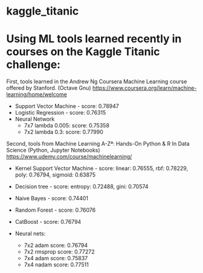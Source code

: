 # kaggle_titanic

Using ML tools learned recently in courses on the Kaggle Titanic challenge:
===========================================================================

First, tools learned in the Andrew Ng Coursera Machine Learning course offered by Stanford.   (Octave Gnu)
https://www.coursera.org/learn/machine-learning/home/welcome


* Support Vector Machine - score: 0.78947
* Logistic Regression - score: 0.76315
* Neural Network
  - 7x7 lambda 0.005: score: 0.75358  
  - 7x2 lambda 0.3: score: 0.77990



Second, tools from Machine Learning A-Zª: Hands-On Python & R In Data Science
(Python, Jupyter Notebooks)
https://www.udemy.com/course/machinelearning/


* Kernel Support Vector Machine - score: linear: 0.76555, rbf: 0.78229, poly: 0.76794, sigmoid: 0.63875
* Decision tree - score: entropy: 0.72488, gini: 0.70574 

* Naive Bayes - score: 0.74401
* Random Forest - score: 0.76076
* CatBoost - score: 0.76794
* Neural nets:
  - 7x2 adam score: 0.76794
  - 7x2 rmsprop score: 0.77272
  - 7x4 adam score: 0.75837
  - 7x4 nadam score: 0.77511

